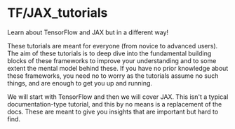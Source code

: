 # TF/JAX_tutorials
Learn about TensorFlow and JAX but in a different way!

These tutorials are meant for everyone (from novice to advanced users). The aim of these tutorials is to deep dive into the fundamental building blocks of these frameworks to improve your understanding and to some extent the mental model behind these. If you have no prior knowledge about these frameworks, you need no to worry as the tutorials assume no such things, and are enough to get you up and running.

We will start with TensorFlow and then we will cover JAX. This isn't a typical  documentation-type tutorial, and this by no means is a replacement of the docs. These are meant to give you insights that are important but hard to find.
